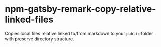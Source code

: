 # npm-gatsby-remark-copy-relative-linked-files
Copies local files relative linked to/from markdown to your `public` folder with preserve directory structure.
